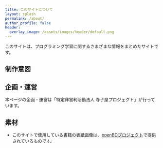 ```yaml
---
title: このサイトについて
layout: splash
permalink: /about/
author_profile: false
header:
  overlay_image: /assets/images/header/default.png
---
```

このサイトは、プログラミング学習に関するさまざまな情報をまとめたサイトです。

## 制作意図

## 企画・運営
本ページの企画・運営は「特定非営利活動法人 寺子屋プロジェクト」が行っています。

## 素材
- このサイトで使用している書籍の表紙画像は、[openBDプロジェクト](https://openbd.jp)で提供されているものです。
